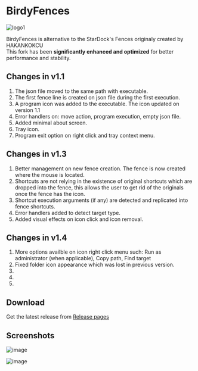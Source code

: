 # BirdyFences
![logo1](https://github.com/user-attachments/assets/279284fd-2ba2-4175-b32b-f5868cc70c7b)

BirdyFences is alternative to the StarDock's Fences originaly created by HAKANKOKCU <br>
This fork has been **significantly enhanced and optimized** for better performance and stability.

## Changes in v1.1

1. The json file moved to the same path with executable. 
2. The first fence line is created on json file during the first execution.
3. A program icon was added to the executable. The icon updated on version 1.1
4. Error handlers on: move action, program execution, empty json file.
5. Added minimal about screen.
6. Tray icon.
7. Program exit option on right click and tray context menu.

## Changes in v1.3

1. Better management on new fence creation. The fence is now created where the mouse is located.
2. Shortcuts are not relying in the existence of original shortcuts which are dropped into the fence, this allows the user to get rid of the originals once the fence has the icon.
3. Shortcut execution arguments (if any) are detected and replicated into fence shortcuts.
4. Error handlers added to detect target type.
5. Added visual effects on icon click and icon removal.

## Changes in v1.4

1. More options availble on icon right click menu such: Run as administrator (when applicable), Copy path, Find target
2. Fixed folder icon appearance which was lost in previous version.
3. 
4. 
5. 

## Download
Get the latest release from [Release pages](https://github.com/limbo666/BirdyFences/releases) 


## Screenshots
![image](https://github.com/user-attachments/assets/3aa93df9-1a1c-4993-8dac-bd3c918b4bfe)

![image](https://github.com/user-attachments/assets/1cd9a855-8d91-46f8-be56-9e47b2040972)





